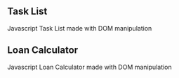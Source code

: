 ## Task List
Javascript Task List made with DOM manipulation

## Loan Calculator
Javascript Loan Calculator made with DOM manipulation

